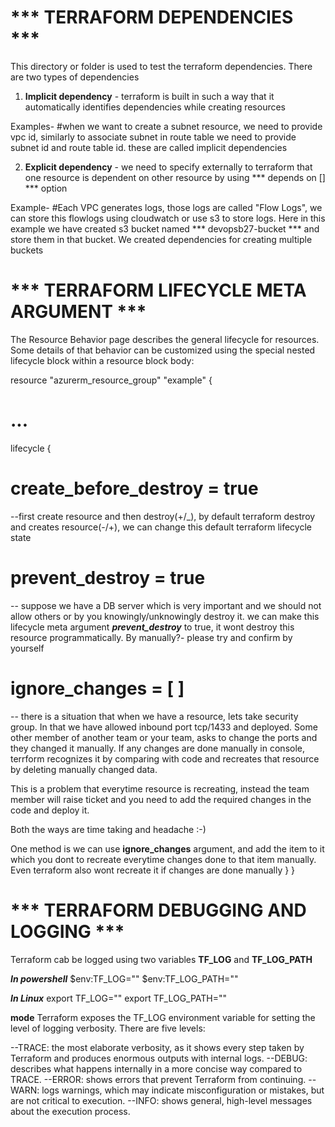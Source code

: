 #                                   *** TERRAFORM DEPENDENCIES ***
                        
This directory or folder is used to test the terraform dependencies.
There are two types of dependencies
1. **Implicit dependency** - terraform is built in such a way that it automatically identifies dependencies while creating resources

Examples-
 #when we want to create a subnet resource, we need to provide vpc id, similarly to associate subnet in route table we need to provide subnet id and route table id. these are called implicit dependencies

2. **Explicit dependency** - we need to specify externally to terraform that one resource is dependent on other resource by using *** depends on [<terraform-resource-name>] *** option

Example-
#Each VPC generates logs, those logs are called "Flow Logs", we can store this flowlogs using cloudwatch or use s3 to store logs. Here in this example we have created s3 bucket named *** devopsb27-bucket *** and store them in that bucket. We created dependencies for creating multiple buckets

#                                   *** TERRAFORM LIFECYCLE META ARGUMENT ***
The Resource Behavior page describes the general lifecycle for resources. Some details of that behavior can be customized using the special nested lifecycle block within a resource block body:

resource "azurerm_resource_group" "example" {
  # ...

  lifecycle {
  # create_before_destroy = true 
  --first create resource and then destroy(+/_), by default terraform destroy and creates resource(-/+), we can change this default terraform lifecycle state

  #  prevent_destroy = true
  -- suppose we have a DB server which is very important and we should not allow others or by you knowingly/unknowingly destroy it. we can make this lifecycle meta argument ***prevent_destroy*** to true, it wont destroy this resource programmatically. By manually?- please try and confirm by yourself
 # ignore_changes = [ <which-you-want-ignore> ]
  -- there is a situation that when we have a resource, lets take security group. In that we have allowed inbound port tcp/1433 and deployed. Some other member of another team or your team, asks to change the ports and they changed it manually. If any changes are done manually in console, terrform recognizes it by comparing with code and recreates that resource by deleting manually changed data.
  
  This is a problem that everytime resource is recreating, instead the team member will raise ticket and you need to add the required changes in the code and deploy it. 

  Both the ways are time taking and headache :-)

  One method is we can use **ignore_changes** argument, and add the item to it which you dont to recreate everytime changes done to that item manually. Even terraform also wont recreate it if changes are done manually
  }
}   

 #                                 *** TERRAFORM DEBUGGING AND LOGGING ***

Terraform cab be logged using two variables **TF_LOG** and **TF_LOG_PATH** 

***In powershell***
$env:TF_LOG="<mode>"
$env:TF_LOG_PATH="<log-file-name>"

***In Linux***
export TF_LOG="<mode>"
export TF_LOG_PATH="<log-file-name>"

**mode**
Terraform exposes the TF_LOG environment variable for setting the level of logging verbosity. There are five levels:

--TRACE: the most elaborate verbosity, as it shows every step taken by Terraform and produces enormous outputs with internal logs.
--DEBUG: describes what happens internally in a more concise way compared to TRACE.
--ERROR: shows errors that prevent Terraform from continuing.
--WARN: logs warnings, which may indicate misconfiguration or mistakes, but are not critical to execution.
--INFO: shows general, high-level messages about the execution process.